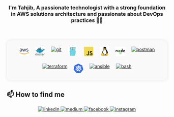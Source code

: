 ### <div align="center">I'm Tahjib, A passionate technologist with a strong foundation in AWS solutions architecture and passionate about DevOps practices 👨‍💻</div>  




<br/>



<div align="center">
  <div class="icon-container" style="display: flex; flex-wrap: wrap; justify-content: center; gap: 20px; margin: 20px auto; padding: 20px; width: fit-content; background-color: #f9f9f9; border-radius: 10px; box-shadow: 0 0 10px rgba(0, 0, 0, 0.1);">
    <a href="https://aws.amazon.com" target="_blank" rel="noreferrer">
      <img src="https://raw.githubusercontent.com/devicons/devicon/master/icons/amazonwebservices/amazonwebservices-original-wordmark.svg" alt="aws" width="30" height="30" style="transition: transform 0.2s;" />
    </a>
    <a href="https://www.docker.com/" target="_blank" rel="noreferrer">
      <img src="https://raw.githubusercontent.com/devicons/devicon/master/icons/docker/docker-original-wordmark.svg" alt="docker" width="30" height="30" style="transition: transform 0.2s;" />
    </a>
    <a href="https://git-scm.com/" target="_blank" rel="noreferrer">
      <img src="https://www.vectorlogo.zone/logos/git-scm/git-scm-icon.svg" alt="git" width="30" height="30" style="transition: transform 0.2s;" />
    </a>
    <a href="https://golang.org" target="_blank" rel="noreferrer">
      <img src="https://raw.githubusercontent.com/devicons/devicon/master/icons/go/go-original.svg" alt="go" width="30" height="30" style="transition: transform 0.2s;" />
    </a>
    <a href="https://developer.mozilla.org/en-US/docs/Web/JavaScript" target="_blank" rel="noreferrer">
      <img src="https://raw.githubusercontent.com/devicons/devicon/master/icons/javascript/javascript-original.svg" alt="javascript" width="30" height="30" style="transition: transform 0.2s;" />
    </a>
    <a href="https://www.linux.org/" target="_blank" rel="noreferrer">
      <img src="https://raw.githubusercontent.com/devicons/devicon/master/icons/linux/linux-original.svg" alt="linux" width="30" height="30" style="transition: transform 0.2s;" />
    </a>
    <a href="https://nodejs.org" target="_blank" rel="noreferrer">
      <img src="https://raw.githubusercontent.com/devicons/devicon/master/icons/nodejs/nodejs-original-wordmark.svg" alt="nodejs" width="30" height="30" style="transition: transform 0.2s;" />
    </a>
    <a href="https://postman.com" target="_blank" rel="noreferrer">
      <img src="https://www.vectorlogo.zone/logos/getpostman/getpostman-icon.svg" alt="postman" width="30" height="30" style="transition: transform 0.2s;" />
    </a>
    <a href="https://www.terraform.io/" target="_blank" rel="noreferrer">
      <img src="https://www.vectorlogo.zone/logos/terraformio/terraformio-icon.svg" alt="terraform" width="30" height="30" style="transition: transform 0.2s;" />
    </a>
    <a href="https://kubernetes.io/" target="_blank" rel="noreferrer">
      <img src="https://raw.githubusercontent.com/devicons/devicon/master/icons/kubernetes/kubernetes-plain.svg" alt="kubernetes" width="30" height="30" style="transition: transform 0.2s;" />
    </a>
    <a href="https://www.ansible.com/" target="_blank" rel="noreferrer">
      <img src="https://www.vectorlogo.zone/logos/ansible/ansible-icon.svg" alt="ansible" width="30" height="30" style="transition: transform 0.2s;" />
    </a>
    <a href="https://www.gnu.org/software/bash/" target="_blank" rel="noreferrer">
      <img src="https://upload.wikimedia.org/wikipedia/commons/8/82/Gnu-bash-logo.svg" alt="bash" width="30" height="30" style="transition: transform 0.2s;" />
    </a>
  </div>
</div>





## 📫 How to find me

<div align="center">
  <a href="https://linkedin.com/in/https://www.linkedin.com/in/tahjib-alam-183229183/" target="_blank">
    <img src=https://img.shields.io/badge/linkedin-%231E77B5.svg?&style=for-the-badge&logo=linkedin&logoColor=white alt=linkedin style="margin-bottom: 5px;" />
  </a>
  <a href="https://medium.com/https://medium.com/@mdtahjib75" target="_blank">
    <img src=https://img.shields.io/badge/medium-%23292929.svg?&style=for-the-badge&logo=medium&logoColor=white alt=medium style="margin-bottom: 5px;" />
  </a>
  <a href="https://www.facebook.com/https://www.facebook.com/Md.tahjib/" target="_blank">
    <img src=https://img.shields.io/badge/facebook-%232E87FB.svg?&style=for-the-badge&logo=facebook&logoColor=white alt=facebook style="margin-bottom: 5px;" />
  </a>
  <a href="https://instagram.com/https://www.instagram.com/tahjib_nil?igsh=MXI0MHJoMnUxcXd6ZQ==" target="_blank">
    <img src=https://img.shields.io/badge/instagram-%23000000.svg?&style=for-the-badge&logo=instagram&logoColor=white alt=instagram style="margin-bottom: 5px;" />
  </a>
</div>

<br/>

